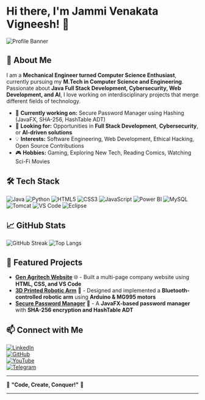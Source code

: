# Hi there, I'm Jammi Venakata Vigneesh! 👋

![Profile Banner](https://github.com/vigneeshjv/vigneeshjv/raw/main/banner.png)  

## 🚀 About Me
I am a **Mechanical Engineer turned Computer Science Enthusiast**, currently pursuing my **M.Tech in Computer Science and Engineering**. Passionate about **Java Full Stack Development, Cybersecurity, Web Development, and AI**, I love working on interdisciplinary projects that merge different fields of technology.

- 🔭 **Currently working on:** Secure Password Manager using Hashing (JavaFX, SHA-256, HashTable ADT)  
- 🎯 **Looking for:** Opportunities in **Full Stack Development**, **Cybersecurity**, or **AI-driven solutions**  
- 💡 **Interests:** Software Engineering, Web Development, Ethical Hacking, Open Source Contributions  
- 🎮 **Hobbies:** Gaming, Exploring New Tech, Reading Comics, Watching Sci-Fi Movies  

## 🛠 Tech Stack

![Java](https://img.shields.io/badge/Java-ED8B00?style=for-the-badge&logo=java&logoColor=white)
![Python](https://img.shields.io/badge/Python-3776AB?style=for-the-badge&logo=python&logoColor=white)
![HTML5](https://img.shields.io/badge/HTML5-E34F26?style=for-the-badge&logo=html5&logoColor=white)
![CSS3](https://img.shields.io/badge/CSS3-1572B6?style=for-the-badge&logo=css3&logoColor=white)
![JavaScript](https://img.shields.io/badge/JavaScript-F7DF1E?style=for-the-badge&logo=javascript&logoColor=black)
![Power BI](https://img.shields.io/badge/PowerBI-F2C811?style=for-the-badge&logo=powerbi&logoColor=black)
![MySQL](https://img.shields.io/badge/MySQL-005C84?style=for-the-badge&logo=mysql&logoColor=white)
![Tomcat](https://img.shields.io/badge/Tomcat-F8DC75?style=for-the-badge&logo=apachetomcat&logoColor=black)
![VS Code](https://img.shields.io/badge/VS%20Code-0078D4?style=for-the-badge&logo=visualstudiocode&logoColor=white)
![Eclipse](https://img.shields.io/badge/Eclipse-2C2255?style=for-the-badge&logo=eclipse&logoColor=white)

## 📈 GitHub Stats

![GitHub Streak](https://streak-stats.demolab.com/?user=vigneeshjv&theme=radical&hide_border=true)
![Top Langs](https://github-readme-stats.vercel.app/api/top-langs/?username=vigneeshjv&layout=compact&theme=radical)

## 🚀 Featured Projects
- **[Gen Agritech Website](http://genagritech.com/)** 🌐 - Built a multi-page company website using **HTML, CSS, and VS Code**
- **[3D Printed Robotic Arm]()** 🤖 - Designed and implemented a **Bluetooth-controlled robotic arm** using **Arduino & MG995 motors**
- **[Secure Password Manager]()** 🔐 - A **JavaFX-based password manager** with **SHA-256 encryption and HashTable ADT**

## 📫 Connect with Me
[![LinkedIn](https://img.shields.io/badge/LinkedIn-0A66C2?style=for-the-badge&logo=linkedin&logoColor=white)](https://www.linkedin.com/in/vigneeshjv/)  
[![GitHub](https://img.shields.io/badge/GitHub-181717?style=for-the-badge&logo=github&logoColor=white)](https://github.com/vigneeshjv)  
[![YouTube](https://img.shields.io/badge/YouTube-FF0000?style=for-the-badge&logo=youtube&logoColor=white)](https://www.youtube.com/@havocgamingyt25)  
[![Telegram](https://img.shields.io/badge/Telegram-26A5E4?style=for-the-badge&logo=telegram&logoColor=white)](http://t.me/havocking25)  

---
🌟 **"Code, Create, Conquer!"** 🚀

---
